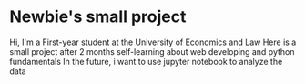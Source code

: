 # Newbie's small project
Hi, I'm a First-year student at the University of Economics and Law 
Here is a small project after 2 months self-learning about web developing and python fundamentals 
In the future, i want to use jupyter notebook to analyze the data 
